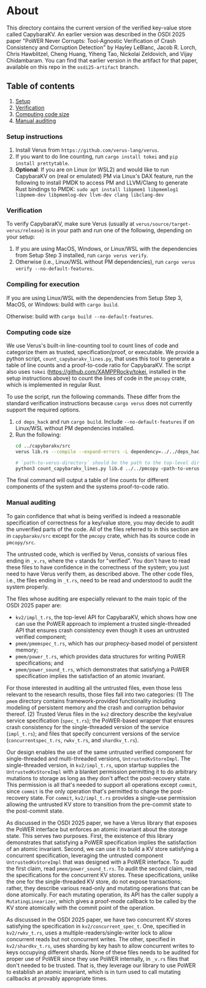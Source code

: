 # About

This directory contains the current version of the verified key-value store
called CapybaraKV. An earlier version was described in the OSDI 2025 paper
"PoWER Never Corrupts: Tool-Agnostic Verification of Crash Consistency and
Corruption Detection" by Hayley LeBlanc, Jacob R. Lorch, Chris Hawblitzel,
Cheng Huang, Yiheng Tao, Nickolai Zeldovich, and Vijay Chidambaram. You can
find that earlier version in the artifact for that paper, available on this
repo in the `osdi25-artifact` branch.

## Table of contents
1. [Setup](#setup-instructions)
2. [Verification](#verification)
3. [Computing code size](#computing-code-size)
4. [Manual auditing](#manual-auditing)

### Setup instructions

1. Install Verus from `https://github.com/verus-lang/verus`.
2. If you want to do line counting, run `cargo install tokei` and `pip install prettytable`.
3. **Optional**: If you are on Linux (or WSL2) and would like to run CapybaraKV on (real or emulated) PM via Linux's DAX feature, run the following to install PMDK to access PM and LLVM/Clang to generate Rust bindings to PMDK: `sudo apt install libpmem1 libpmemlog1 libpmem-dev libpmemlog-dev llvm-dev clang libclang-dev`

### Verification

To verify CapybaraKV, make sure Verus (usually at `verus/source/target-verus/release`) is in your path and run one of the following, depending on your setup:
1. If you are using MacOS, Windows, or Linux/WSL with the dependencies from Setup Step 3 installed, run `cargo verus verify`.
2. Otherwise (i.e., Linux/WSL without PM dependencies), run `cargo verus verify --no-default-features`.

### Compiling for execution

If you are using Linux/WSL with the dependencies from Setup Step 3, MacOS, or Windows: build with `cargo build`.

Otherwise: build with `cargo build --no-default-features`.

### Computing code size

We use Verus's built-in line-counting tool to count lines of code and categorize them as trusted, specification/proof, or executable. 
We provide a python script, `count_capybarakv_lines.py`, that uses this tool to generate a table of line counts and a proof-to-code ratio for CapybaraKV.
The script also uses `tokei` (https://github.com/XAMPPRocky/tokei, installed in the setup instructions above) to count the lines of code in the `pmcopy` crate, which is implemented in regular Rust.

To use the script, run the following commands. These differ from the standard verification instructions because `cargo verus` does not currently support the required options.
1. `cd deps_hack` and run `cargo build`. Include `--no-default-features` if on Linux/WSL without PM dependencies installed.
2. Run the following:
    ```bash
    cd ../capybarakv/src
    verus lib.rs --compile --expand-errors -L dependency=../../deps_hack/target/debug/deps --extern=deps_hack=../../deps_hack/target/debug/libdeps_hack.rlib --emit=dep-info

    # `path-to-verus-directory` should be the path to the top-level directory in Verus' source code
    python3 count_capybarakv_lines.py lib.d ../../pmcopy <path-to-verus-directory>
    ```
The final command will output a table of line counts for different components of the system and the systems proof-to-code ratio.

### Manual auditing

To gain confidence that what is being verified is indeed a reasonable specification of correctness for a key/value store, you may decide to audit the unverified parts of the code.
All of the files referred to in this section are in `capybarakv/src` except for the `pmcopy` crate, which has its source code in `pmcopy/src`.

The untrusted code, which is verified by Verus, consists of various files ending in `_v.rs`, where the `v` stands for "verified". You don't have to read these files to have confidence in the correctness of the system; you just need to have Verus verify them, as described above. The other code files, i.e., the files ending in `_t.rs`, need to be read and understood to audit the system properly.

The files whose auditing are especially relevant to the main topic of the OSDI 2025 paper are:
* `kv2/impl_t.rs`, the top-level API for CapybaraKV, which shows how one can use the PoWER approach to implement a trusted single-threaded API that ensures crash consistency even though it uses an untrusted verified component;
* `pmem/pmemspec_t.rs`, which has our prophecy-based model of persistent memory;
* `pmem/power_t.rs`, which provides data structures for writing PoWER specifications; and
* `pmem/power_sound_t.rs`, which demonstrates that satisfying a PoWER specification implies the satisfaction of an atomic invariant.

For those interested in auditing all the untrusted files, even those less relevant to the research results, those files fall into two categories: (1) The `pmem` directory contains framework-provided functionality including modeling of persistent memory and the crash and corruption behavior thereof. (2) Trusted Verus files in the `kv2` directory describe the key/value service specification (`spec_t.rs`); the PoWER-based wrapper that ensures crash consistency for the single-threaded version of the service (`impl_t.rs`); and files that specify concurrent versions of the service (`concurrentspec_t.rs`, `rwkv_t.rs`, and `shardkv_t.rs`).

Our design enables the use of the same untrusted verified component for single-threaded and multi-threaded versions, `UntrustedKvStoreImpl`. The single-threaded version, in `kv2/impl_t.rs`, upon startup supplies the `UntrustedKvStoreImpl` with a blanket permission permitting it to do arbitrary mutations to storage as long as they don't affect the post-recovery state. This permission is all that's needed to support all operations except `commit`, since `commit` is the only operation that's permitted to change the post-recovery state. For `commit`, `kv2/impl_t.rs` provides a single-use permission allowing the untrusted KV store to transition from the pre-commit state to the post-commit state.

As discussed in the OSDI 2025 paper, we have a Verus library that exposes the PoWER interface but enforces an atomic invariant about the storage state. This serves two purposes. First, the existence of this library demonstrates that satisfying a PoWER specification implies the satisfaction of an atomic invariant. Second, we can use it to build a KV store satisfying a concurrent specification, leveraging the untrusted component `UntrustedKvStoreImpl` that was designed with a PoWER interface. To audit the first claim, read `pmem/power_sound_t.rs`. To audit the second claim, read the specifications for the concurrent KV stores. These specifications, unlike the one for the single-threaded KV store, do not expose transactions; rather, they describe various read-only and mutating operations that can be done atomically. For each mutating operation, its API has the caller supply a `MutatingLinearizer`, which gives a proof-mode callback to be called by the KV store atomically with the commit point of the operation.

As discussed in the OSDI 2025 paper, we have two concurrent KV stores satisfying the specification in `kv2/concurrent_spec_t`. One, specified in `kv2/rwkv_t.rs`, uses a multiple-readers/single-writer lock to allow concurrent reads but not concurrent writes. The other, specified in `kv2/shardkv_t.rs`, uses sharding by key hash to allow concurrent writes to keys occupying different shards. None of these files needs to be audited for proper use of PoWER since they use PoWER internally, in `_v.rs` files that don't needed to be trusted. That is, they leverage our library to use PoWER to establish an atomic invariant, which is in turn used to call mutating callbacks at provably appropriate times.

